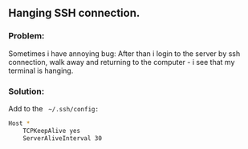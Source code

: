 ## Hanging SSH connection.

### Problem:
Sometimes i have annoying bug: 
After than i login to the server by ssh connection, walk away and returning to the computer - i see that my terminal is hanging.

### Solution:
Add to the ` ~/.ssh/config:`

```sh
Host *
    TCPKeepAlive yes
    ServerAliveInterval 30
```
